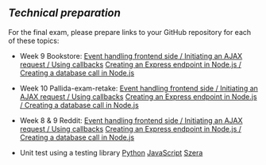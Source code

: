 <!--
[badcat-cohort](https://github.com/greenfox-academy/badcat-syllabus)

[my first-ish website](https://github.com/primerwe/primerwe.github.io)

[The RPG](https://github.com/greenfox-academy/primerwe/tree/master/week-05)

[ToDo-App](https://github.com/greenfox-academy/primerwe-todo-app)

[Exam-Trial-Basic](https://github.com/primerwe/exam-trial-basics)

[Pallida-basic-exam](https://github.com/greenfox-academy/primerwe/tree/master/week-05/day-4)

[Corsac-basic-exam](https://github.com/primerwe/corsac-basic-exam)

[Pallida-orientation-exam](https://github.com/greenfox-academy/primerwe/tree/master/week-10/pallida-exam)

[Pallida-orientation-exam-retake](https://github.com/greenfox-academy/primerwe/tree/master/week-10/pallida-exam-retake)
-->

## *Technical preparation*

For the final exam, please prepare links to your GitHub repository for each of these topics:

- Week 9 Bookstore:
[Event handling frontend side / Initiating an AJAX request / Using callbacks](https://github.com/greenfox-academy/primerwe/blob/master/week-09/day-5/assets/frontend.js)
[Creating an Express endpoint in Node.js / Creating a database call in Node.js](https://github.com/greenfox-academy/primerwe/blob/master/week-09/day-5/bookstore.js)

- Week 10 Pallida-exam-retake:
[Event handling frontend side / Initiating an AJAX request / Using callbacks](https://github.com/greenfox-academy/primerwe/blob/master/week-10/pallida-exam-retake/assets/frontend.js)
[Creating an Express endpoint in Node.js / Creating a database call in Node.js](https://github.com/greenfox-academy/primerwe/blob/master/week-10/pallida-exam-retake/backend.js)

- Week 8 & 9 Reddit:
[Event handling frontend side / Initiating an AJAX request / Using callbacks](https://github.com/greenfox-academy/primerwe/blob/master/week-08/day-4/js/main.js)
[Creating an Express endpoint in Node.js / Creating a database call in Node.js](https://github.com/greenfox-academy/primerwe/blob/master/week-09/day-5/reddit-backend-sql.js)

- Unit test using a testing library 
[Python](https://github.com/greenfox-academy/primerwe/tree/master/week-04/day-3)
[JavaScript](https://github.com/greenfox-academy/primerwe/tree/master/week-09/day-3)
[Szera](https://github.com/greenfox-academy/huli-szera-frontend/blob/feature/story/TUR-75/src/app/user.service.spec.ts)
